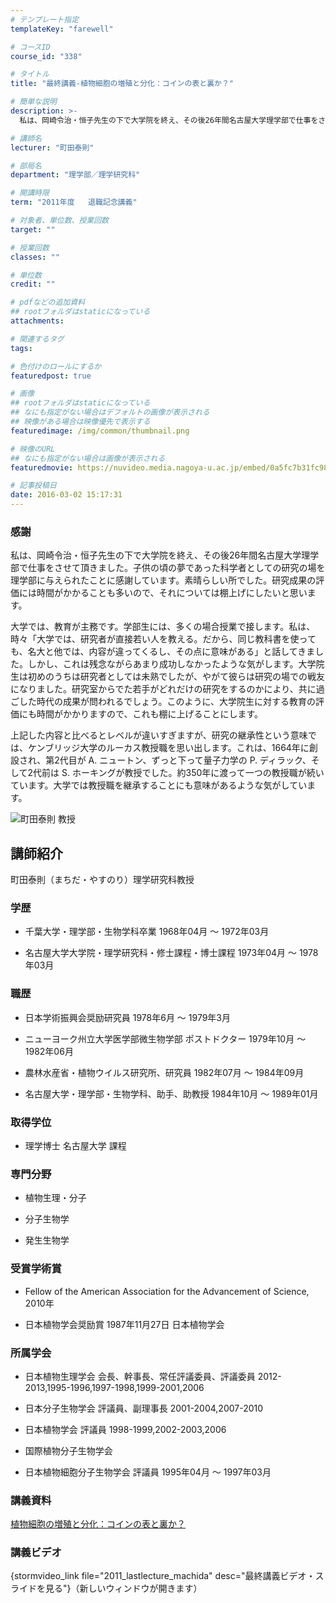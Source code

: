 ```yaml
---
# テンプレート指定
templateKey: "farewell"

# コースID
course_id: "338"

# タイトル
title: "最終講義-植物細胞の増殖と分化：コインの表と裏か？"

# 簡単な説明
description: >-
  私は、岡崎令治・恒子先生の下で大学院を終え、その後26年間名古屋大学理学部で仕事をさせて頂きました。子供の頃の夢であった科学者としての研究の場を理学部に与えられたことに感謝しています。素晴らし...

# 講師名
lecturer: "町田泰則"

# 部局名
department: "理学部／理学研究科"

# 開講時限
term: "2011年度	退職記念講義"

# 対象者、単位数、授業回数
target: ""

# 授業回数
classes: ""

# 単位数
credit: ""

# pdfなどの追加資料
## rootフォルダはstaticになっている
attachments: 

# 関連するタグ
tags:

# 色付けのロールにするか
featuredpost: true

# 画像
## rootフォルダはstaticになっている
## なにも指定がない場合はデフォルトの画像が表示される
## 映像がある場合は映像優先で表示する
featuredimage: /img/common/thumbnail.png

# 映像のURL
## なにも指定がない場合は画像が表示される
featuredmovie: https://nuvideo.media.nagoya-u.ac.jp/embed/0a5fc7b31fc982811fa17e07d9a79e54ad47c61e

# 記事投稿日
date: 2016-03-02 15:17:31
---
```


### 感謝


私は、岡崎令治・恒子先生の下で大学院を終え、その後26年間名古屋大学理学部で仕事をさせて頂きました。子供の頃の夢であった科学者としての研究の場を理学部に与えられたことに感謝しています。素晴らしい所でした。研究成果の評価には時間がかかることも多いので、それについては棚上げにしたいと思います。

大学では、教育が主務です。学部生には、多くの場合授業で接します。私は、時々「大学では、研究者が直接若い人を教える。だから、同じ教科書を使っても、名大と他では、内容が違ってくるし、その点に意味がある」と話してきました。しかし、これは残念ながらあまり成功しなかったような気がします。大学院生は初めのうちは研究者としては未熟でしたが、やがて彼らは研究の場での戦友になりました。研究室からでた若手がどれだけの研究をするのかにより、共に過ごした時代の成果が問われるでしょう。このように、大学院生に対する教育の評価にも時間がかかりますので、これも棚に上げることにします。

上記した内容と比べるとレベルが違いすぎますが、研究の継承性という意味では、ケンブリッジ大学のルーカス教授職を思い出します。これは、1664年に創設され、第2代目が A. ニュートン、ずっと下って量子力学の P. ディラック、そして2代前は S. ホーキングが教授でした。約350年に渡って一つの教授職が続いています。大学では教授職を継承することにも意味があるような気がしています。


![町田泰則 教授](/files/338/s_machida.png) 

## 講師紹介


町田泰則（まちだ・やすのり）理学研究科教授


### 学歴



* 千葉大学・理学部・生物学科卒業 1968年04月 〜 1972年03月

* 名古屋大学大学院・理学研究科・修士課程・博士課程 1973年04月 〜 1978年03月


### 職歴



* 日本学術振興会奨励研究員 1978年6月 〜 1979年3月

* ニューヨーク州立大学医学部微生物学部 ポストドクター 1979年10月 〜 1982年06月

* 農林水産省・植物ウイルス研究所、研究員 1982年07月 〜 1984年09月

* 名古屋大学・理学部・生物学科、助手、助教授 1984年10月 〜 1989年01月


### 取得学位



* 理学博士 名古屋大学 課程


### 専門分野



* 植物生理・分子

* 分子生物学

* 発生生物学


### 受賞学術賞



* Fellow of the American Association for the Advancement of Science, 2010年

* 日本植物学会奨励賞 1987年11月27日 日本植物学会


### 所属学会



* 日本植物生理学会 会長、幹事長、常任評議委員、評議委員 2012-2013,1995-1996,1997-1998,1999-2001,2006

* 日本分子生物学会 評議員、副理事長 2001-2004,2007-2010

* 日本植物学会 評議員 1998-1999,2002-2003,2006

* 国際植物分子生物学会

* 日本植物細胞分子生物学会 評議員 1995年04月 〜 1997年03月


### 講義資料


[植物細胞の増殖と分化：コインの表と裏か？](/files/338/H23machida_lastlecture_materials_kai.pdf) 


### 講義ビデオ


{stormvideo_link file="2011_lastlecture_machida" desc="最終講義ビデオ・スライドを見る"}（新しいウィンドウが開きます）